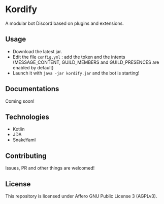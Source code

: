 # Kordify

A modular bot Discord based on plugins and extensions.

## Usage

- Download the latest jar.
- Edit the file `config.yml` : add the token and the intents (MESSAGE_CONTENT, GUILD_MEMBERS and GUILD_PRESENCES are 
enabled by default)
- Launch it with `java -jar kordify.jar` and the bot is starting!

## Documentations

Coming soon!

## Technologies

- Kotlin
- JDA
- SnakeYaml

## Contributing

Issues, PR and other things are welcomed!

## License

This repository is licensed under Affero GNU Public License 3 (AGPLv3).